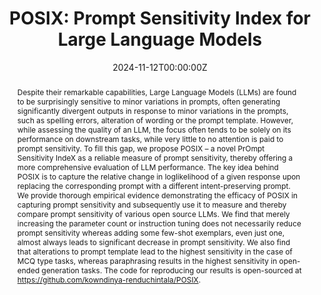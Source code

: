 ---
title: "POSIX: Prompt Sensitivity Index for Large Language Models"
authors:
- Anwoy Chatterjee
- H S V N S Kowndinya Renduchintala
- Sumit Bhatia
- Tanmoy Chakraborty

date: "2024-11-12T00:00:00Z"
doi: "10.18653/v1/2024.findings-emnlp.852"

publishDate: "2024-11-11T00:00:00Z"

publication_types: ["conference"]

publication: "Findings of the Association for Computational Linguistics: EMNLP 2024"
publication_short: "EMNLP 2024 (Findings)"

abstract: "Despite their remarkable capabilities, Large Language Models (LLMs) are found to be surprisingly sensitive to minor variations in prompts, often generating significantly divergent outputs in response to minor variations in the prompts, such as spelling errors, alteration of wording or the prompt template. However, while assessing the quality of an LLM, the focus often tends to be solely on its performance on downstream tasks, while very little to no attention is paid to prompt sensitivity. To fill this gap, we propose POSIX – a novel PrOmpt Sensitivity IndeX as a reliable measure of prompt sensitivity, thereby offering a more comprehensive evaluation of LLM performance. The key idea behind POSIX is to capture the relative change in loglikelihood of a given response upon replacing the corresponding prompt with a different intent-preserving prompt. We provide thorough empirical evidence demonstrating the efficacy of POSIX in capturing prompt sensitivity and subsequently use it to measure and thereby compare prompt sensitivity of various open source LLMs. We find that merely increasing the parameter count or instruction tuning does not necessarily reduce prompt sensitivity whereas adding some few-shot exemplars, even just one, almost always leads to significant decrease in prompt sensitivity. We also find that alterations to prompt template lead to the highest sensitivity in the case of MCQ type tasks, whereas paraphrasing results in the highest sensitivity in open-ended generation tasks. The code for reproducing our results is open-sourced at https://github.com/kowndinya-renduchintala/POSIX."
summary: ""

tags:
- Natural Language Processing
- Language Models
- Prompt Sensitivity

featured: false


links:
url_pdf: "https://aclanthology.org/2024.findings-emnlp.852.pdf"
url_code: ""
url_dataset: ""
url_poster: "https://kowndinya-renduchintala.github.io/assets/pdf/2024.findings-emnlp.852.poster.pdf"
url_project: ""
url_slides: ""
url_source: ""
url_video: "https://youtu.be/WV1hfWmIAIM"

projects: []
slides: ""
---